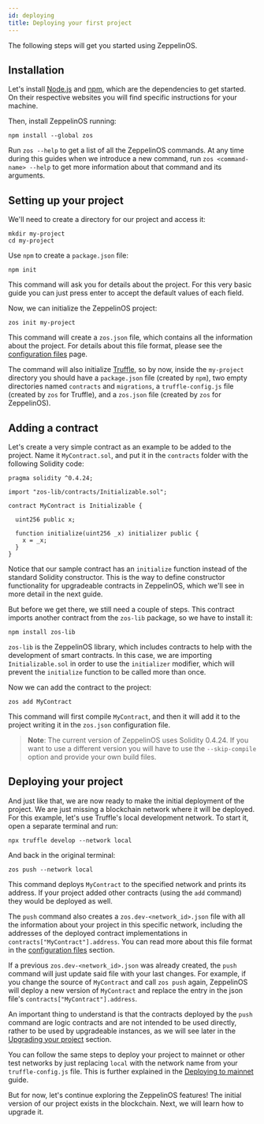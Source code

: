 ```yaml
---
id: deploying
title: Deploying your first project
---
```


The following steps will get you started using ZeppelinOS.

## Installation

Let's install [Node.js](http://nodejs.org/) and
[npm](https://npmjs.com/), which are the dependencies to get started. On their
respective websites you will find specific instructions for your machine.

Then, install ZeppelinOS running:

```console
npm install --global zos
```

Run `zos --help` to get a list of all the ZeppelinOS commands. At any time
during this guides when we introduce a new command, run
`zos <command-name> --help` to get more information about that command and
its arguments.

## Setting up your project

We'll need to create a directory for our project and access it:

```console
mkdir my-project
cd my-project
```

Use `npm` to create a `package.json` file:

```console
npm init
```

This command will ask you for details about the project. For this very basic
guide you can just press enter to accept the default values of each field.

Now, we can initialize the ZeppelinOS project:

```console
zos init my-project
```

This command will create a `zos.json` file, which contains all the information
about the project. For details about this file format, please see the
[configuration files](configuration.md#zosjson) page.

The command will also initialize [Truffle](https://truffleframework.com/), so
by now, inside the `my-project` directory you should have a `package.json` file
(created by `npm`), two empty directories named `contracts` and `migrations`,
a `truffle-config.js` file (created by `zos` for Truffle), and a
`zos.json` file (created by `zos` for ZeppelinOS).

## Adding a contract

Let's create a very simple contract as an example to be added to the project.
Name it `MyContract.sol`, and put it in the `contracts` folder with the
following Solidity code:

```solidity
pragma solidity ^0.4.24;

import "zos-lib/contracts/Initializable.sol";

contract MyContract is Initializable {

  uint256 public x;

  function initialize(uint256 _x) initializer public {
    x = _x;
  }
}
```

Notice that our sample contract has an `initialize` function instead of the
standard Solidity constructor. This is the way to define constructor 
functionality for upgradeable contracts in ZeppelinOS, which we'll see in 
more detail in the next guide.

But before we get there, we still need a couple of steps. This contract
imports another contract from the `zos-lib` package, so we have to install it:

```console
npm install zos-lib
```

`zos-lib` is the ZeppelinOS library, which includes contracts to help with the
development of smart contracts. In this case, we are importing
`Initializable.sol` in order to use the `initializer` modifier, which will
prevent the `initialize` function to be called more than once.

Now we can add the contract to the project:

```console
zos add MyContract
```

This command will first compile `MyContract`, and then it will add it to the
project writing it in the `zos.json` configuration file.

> **Note**: The current version of ZeppelinOS uses Solidity 0.4.24. If you
> want to use a different version you will have to use the `--skip-compile`
> option and provide your own build files.

## Deploying your project

And just like that, we are now ready to make the initial deployment of the
project. We are just missing a blockchain network where it will be deployed.
For this example, let's use Truffle's local development network. To start it,
open a separate terminal and run:

```console
npx truffle develop --network local
```

And back in the original terminal:

```console
zos push --network local
```

This command deploys `MyContract` to the specified network and prints its
address. If your project added other
contracts (using the `add` command) they would be deployed as well.

The `push` command also creates a `zos.dev-<network_id>.json` file with all the
information about your project in this specific network, including the addresses of the
deployed contract implementations in `contracts["MyContract"].address`.
You can read more about this file format in the
[configuration files](configuration.md#zos-network-json) section.

If a previous `zos.dev-<network_id>.json` was already created, the `push`
command will just update said file with your last changes. For example, if you
change the source of `MyContract` and call `zos push` again,
ZeppelinOS will deploy a new version of `MyContract`
and replace the entry in the json file's `contracts["MyContract"].address`.

An important thing
to understand is that the contracts deployed by the `push` command are logic contracts and are not intended to be used directly, rather to be used by
upgradeable instances, as we will see later in the
[Upgrading your project](https://docs.zeppelinos.org/docs/upgrading.html) section.

You can follow the same steps to deploy your project to mainnet or other test
networks by just replacing `local` with the network name from your
`truffle-config.js` file. This is further explained in the
[Deploying to mainnet](mainnet) guide.

But for now, let's continue exploring the ZeppelinOS features! The initial
version of our project exists in the blockchain. Next, we will learn how to
upgrade it.
